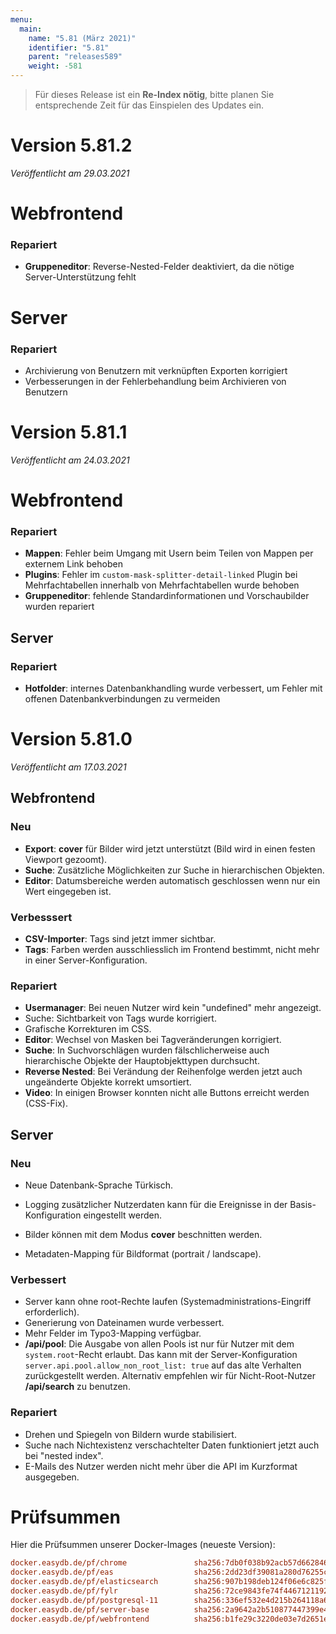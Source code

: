 ```yaml
---
menu:
  main:
    name: "5.81 (März 2021)"
    identifier: "5.81"
    parent: "releases589"
    weight: -581
---
```


> Für dieses Release ist ein **Re-Index nötig**, bitte planen Sie entsprechende Zeit für das Einspielen des Updates ein.

# Version 5.81.2

*Veröffentlicht am 29.03.2021*

# Webfrontend

### Repariert

- **Gruppeneditor**: Reverse-Nested-Felder deaktiviert, da die nötige Server-Unterstützung fehlt

# Server

### Repariert

- Archivierung von Benutzern mit verknüpften Exporten korrigiert
- Verbesserungen in der Fehlerbehandlung beim Archivieren von Benutzern

# Version 5.81.1

*Veröffentlicht am 24.03.2021*

# Webfrontend

### Repariert

- **Mappen**: Fehler beim Umgang mit Usern beim Teilen von Mappen per externem Link behoben
- **Plugins**: Fehler im `custom-mask-splitter-detail-linked` Plugin bei Mehrfachtabellen innerhalb von Mehrfachtabellen wurde behoben
- **Gruppeneditor**: fehlende Standardinformationen und Vorschaubilder wurden repariert

## Server

### Repariert

- **Hotfolder**: internes Datenbankhandling wurde verbessert, um Fehler mit offenen Datenbankverbindungen zu vermeiden

# Version 5.81.0

*Veröffentlicht am 17.03.2021*

## Webfrontend

### Neu

* **Export**: **cover** für Bilder wird jetzt unterstützt (Bild wird in einen festen Viewport gezoomt).
* **Suche**: Zusätzliche Möglichkeiten zur Suche in hierarchischen Objekten.
* **Editor**: Datumsbereiche werden automatisch geschlossen wenn nur ein Wert eingegeben ist.

### Verbesssert

* **CSV-Importer**: Tags sind jetzt immer sichtbar.
* **Tags**: Farben werden ausschliesslich im Frontend bestimmt, nicht mehr in einer Server-Konfiguration.

### Repariert

* **Usermanager**: Bei neuen Nutzer wird kein "undefined" mehr angezeigt.
* Suche: Sichtbarkeit von Tags wurde korrigiert.
* Grafische Korrekturen im CSS.
* **Editor**: Wechsel von Masken bei Tagveränderungen korrigiert.
* **Suche**: In Suchvorschlägen wurden fälschlicherweise auch hierarchische Objekte der Hauptobjekttypen durchsucht.
* **Reverse Nested**: Bei Verändung der Reihenfolge werden jetzt auch ungeänderte Objekte korrekt umsortiert.
* **Video**: In einigen Browser konnten nicht alle Buttons erreicht werden (CSS-Fix).

## Server

### Neu

* Neue Datenbank-Sprache Türkisch.

* Logging zusätzlicher Nutzerdaten kann für die Ereignisse in der Basis-Konfiguration eingestellt werden.

* Bilder können mit dem Modus **cover** beschnitten werden.

* Metadaten-Mapping für Bildformat (portrait / landscape).

### Verbessert

* Server kann ohne root-Rechte laufen (Systemadministrations-Eingriff erforderlich).
* Generierung von Dateinamen wurde verbessert.
* Mehr Felder im Typo3-Mapping verfügbar.
* **/api/pool**: Die Ausgabe von allen Pools ist nur für Nutzer mit dem `system.root`-Recht erlaubt. Das kann mit der Server-Konfiguration `server.api.pool.allow_non_root_list: true` auf das alte Verhalten zurückgestellt werden. Alternativ empfehlen wir für Nicht-Root-Nutzer **/api/search** zu benutzen.

### Repariert

* Drehen und Spiegeln von Bildern wurde stabilisiert.
* Suche nach Nichtexistenz verschachtelter Daten funktioniert jetzt auch bei "nested index".
* E-Mails des Nutzer werden nicht mehr über die API im Kurzformat ausgegeben.

# Prüfsummen

Hier die Prüfsummen unserer Docker-Images (neueste Version):

```ini
docker.easydb.de/pf/chrome               sha256:7db0f038b92acb57d6628463035cbdec90d0fc7d89b207d5c8847db047d026d4
docker.easydb.de/pf/eas                  sha256:2dd23df39081a280d76255cae50f151a698e79b7bc1fce8a0898601e67851f19
docker.easydb.de/pf/elasticsearch        sha256:907b198deb124f06e6c825f94ee83e118494fdf5cfbe3ceb3b72f0e86d76c359
docker.easydb.de/pf/fylr                 sha256:72ce9843fe74f446712119231ec0f720cb8beebec9178c7aa453cda783f1a73b
docker.easydb.de/pf/postgresql-11        sha256:336ef532e4d215b264118a6d3a055035c8793e8f1f7daffe237688a6db723df8
docker.easydb.de/pf/server-base          sha256:2a9642a2b510877447399e4c384ecaa6ba3a61774f40a4d3bb35b741142d5b96
docker.easydb.de/pf/webfrontend          sha256:b1fe29c3220de03e7d2651e52a61ec27fe7c0f3356f64c8d7e8b5f3bfa35efe7
```
